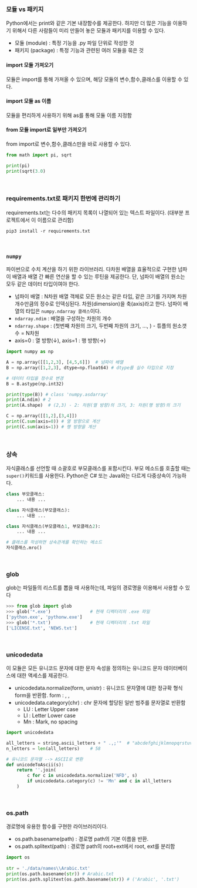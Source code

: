 ### 모듈 vs 패키지
Python에서는 print와 같은 기본 내장함수를 제공한다. 하지만 더 많은 기능을 이용하기 위해서 다른 사람들이 미리 만들어 놓은 모듈과 패키지를 이용할 수 있다. 
* 모듈 (module) : 특정 기능을 .py 파일 단위로 작성한 것
* 패키지 (package) : 특정 기능과 관련된 여러 모듈을 묶은 것

#### import 모듈 가져오기
모듈은 import를 통해 가져올 수 있으며, 해당 모듈의 변수,함수,클래스를 이용할 수 있다. 

#### import 모듈 as 이름
모듈을 편리하게 사용하기 위해 as를 통해 모듈 이름 지정함

#### from 모듈 import로 일부만 가져오기
from import로 변수,함수,클래스만을 바로 사용할 수 있다.
```python
from math import pi, sqrt

print(pi)
print(sqrt(3.0)
```
<br>

### requirements.txt로 패키지 한번에 관리하기
requirements.txt는 다수의 패키지 목록이 나열되어 있는 텍스트 파일이다. (대부분 프로젝트에서 이 이름으로 관리함) <br>
```shell
pip3 install -r requirements.txt
```
<br>

### `numpy` 
파이썬으로 수치 계산을 하기 위한 라이브러리. 다차원 배열을 효율적으로 구현한 넘파이 배열과 배열 간 빠른 연산을 할 수 있는 루틴을 제공한다. 단, 넘파이 배열의 원소는 모두 같은 데이터 타입이여야 한다.

* 넘파이 배열 : N차원 배열 객체로 모든 원소는 같은 타입, 같은 크기를 가지며 차원 개수만큼의 정수로 인덱싱된다. 차원(dimension)을 축(axis)라고 한다. 넘파이 배열의 타입은 `numpy.ndarray 클래스`이다.
* `ndarray.ndim` : 배열을 구성하는 차원의 개수
* `ndarray.shape` : (첫번째 차원의 크기, 두번째 차원의 크기, ..., ) - 튜플의 원소갯수 = N차원
* axis=0 : 열 방향(↓), axis=1 : 행 방향(→)

```python
import numpy as np

A = np.array([[1,2,3], [4,5,6]])  # 넘파이 배열
B = np.array([1,2,3], dtype=np.float64) # dtype를 실수 타입으로 지정

# 데이터 타입을 정수로 변경
B = B.astype(np.int32)

print(type(B)) # class 'numpy.asdarray'
print(A.ndim) # 2
print(A.shape)  # (2,3) - 2: 차원(열 방향)의 크기, 3: 차원(행 방향)의 크기

C = np.array([[1,2],[3,4]])
print(C.sum(axis=0)) # 열 방향으로 계산
print(C.sum(axis=1)) # 행 방향을 계산
```
<br>

### 상속
자식클래스를 선언할 때 소괄호로 부모클래스를 포함시킨다. 부모 메소드를 호출할 때는 `super()`키워드를 사용한다. 
Python은 C# 또는 Java와는 다르게 다중상속이 가능하다. 
```python
class 부모클래스:
    ... 내용 ...

class 자식클래스(부모클래스):
    ... 내용 ...

class 자식클래스(부모클래스1, 부모클래스2):
    ... 내용 ...

# 클래스를 작성하면 상속관계를 확인하는 메소드
자식클래스.mro()
```
<br>

### glob
glob는 파일들의 리스트를 뽑을 때 사용하는데, 파일의 경로명을 이용해서 사용할 수 있다
```python
>>> from glob import glob
>>> glob('*.exe')               # 현재 디렉터리의 .exe 파일
['python.exe', 'pythonw.exe']
>>> glob('*.txt')               # 현재 디렉터리의 .txt 파일
['LICENSE.txt', 'NEWS.txt']
```
<br>

### unicodedata
이 모듈은 모든 유니코드 문자에 대한 문자 속성을 정의하는 유니코드 문자 데이터베이스에 대한 액세스를 제공한다.
* unicodedata.normalize(form, unistr) : 유니코드 문자열에 대한 정규확 형식 form을 반환함. form : <NFC>, <NFKC>, <NFD> 
* unicodedata.category(chr) : chr 문자에 할당된 일반 범주를 문자열로 반환함 
    * LU : Letter Upper case
    * Ll : Letter Lower case
    * Mn : Mark, no spacing
    
```python
import unicodedata

all_letters = string.ascii_letters + " .,;'"  # "abcdefghijklmnopqrstuvwxyzABCDEFGHIJKLMNOPQRSTUVWXYZ .,:''"
n_letters = len(all_letters)    # 58

# 유니코드 문자열 --> ASCII로 변환
def unicodeToAscii(s):
    return ''.join(
        c for c in unicodedata.normalize('NFD', s)
        if unicodedata.category(c) != 'Mn' and c in all_letters
    )
```
<br>

### os.path
경로명에 유용한 함수를 구현한 라이브러리이다. 
* os.path.basename(path) : 경로명 path의 기본 이름을 반환. 
* os.path.splitext(path) : 경로명 path의 root+ext에서 root, ext를 분리함
```python
import os
    
str = './data/names\\Arabic.txt'
print(os.path.basename(str)) # Arabic.txt
print(os.path.splitext(os.path.basename(str)) # ('Arabic', '.txt')
```
